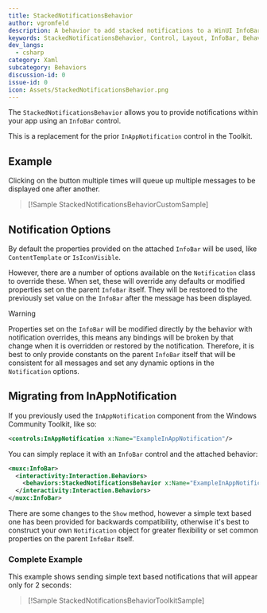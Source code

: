 ```yaml
---
title: StackedNotificationsBehavior
author: vgromfeld
description: A behavior to add stacked notifications to a WinUI InfoBar control.
keywords: StackedNotificationsBehavior, Control, Layout, InfoBar, Behavior
dev_langs:
  - csharp
category: Xaml
subcategory: Behaviors
discussion-id: 0
issue-id: 0
icon: Assets/StackedNotificationsBehavior.png
---
```


The `StackedNotificationsBehavior` allows you to provide notifications within your app using an `InfoBar` control.

This is a replacement for the prior `InAppNotification` control in the Toolkit.

## Example

Clicking on the button multiple times will queue up multiple messages to be displayed one after another.

> [!Sample StackedNotificationsBehaviorCustomSample]

## Notification Options

By default the properties provided on the attached `InfoBar` will be used, like `ContentTemplate` or `IsIconVisible`.

However, there are a number of options available on the `Notification` class to override these. When set, these will override any defaults
or modified properties set on the parent `InfoBar` itself. They will be restored to the previously set value on the `InfoBar` after the message has been displayed.

> [!WARNING]
> Properties set on the `InfoBar` will be modified directly by the behavior with notification overrides, this means any bindings will
> be broken by that change when it is overridden or restored by the notification. Therefore, it is best to only provide constants on the
> parent `InfoBar` itself that will be consistent for all messages and set any dynamic options in the `Notification` options.

## Migrating from InAppNotification

If you previously used the `InAppNotification` component from the Windows Community Toolkit, like so:

```xml
<controls:InAppNotification x:Name="ExampleInAppNotification"/>
```

You can simply replace it with an `InfoBar` control and the attached behavior:

```xml
<muxc:InfoBar>
  <interactivity:Interaction.Behaviors>
    <behaviors:StackedNotificationsBehavior x:Name="ExampleInAppNotification" />
  </interactivity:Interaction.Behaviors>
</muxc:InfoBar>
```

There are some changes to the `Show` method, however a simple text based one has been provided for backwards compatibility,
otherwise it's best to construct your own `Notification` object for greater flexibility or set common properties on the
parent `InfoBar` itself.

### Complete Example

This example shows sending simple text based notifications that will appear only for 2 seconds:

> [!Sample StackedNotificationsBehaviorToolkitSample]
